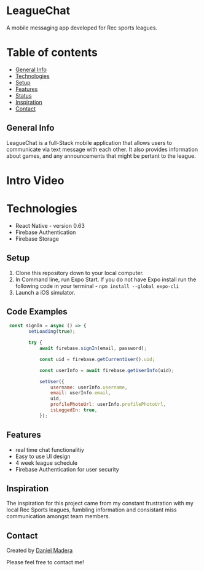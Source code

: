 # LeagueChat
A mobile messaging app developed for Rec sports leagues.
# Table of contents
* [General Info](#general-info)
* [Technologies](#technologies)
* [Setup](#setup)
* [Features](#features)
* [Status](#status)
* [Inspiration](#inspiration)
* [Contact](#contact)
## General Info
LeagueChat is a full-Stack mobile application that allows users to communicate via text message with each other. It also provides information about games, and any announcements that might be pertant to the league.

# Intro Video

# Technologies
* React Native - version 0.63
* Firebase Authentication
* Firebase Storage


## Setup
1. Clone this repository down to your local computer.
2. In Command line, run Expo Start. If you do not have Expo install run the following code in your terminal - ```npm install --global expo-cli```
3. Launch a iOS simulator.

## Code Examples
```javascript
 const signIn = async () => {
        setLoading(true);

        try {
            await firebase.signIn(email, password);

            const uid = firebase.getCurrentUser().uid;

            const userInfo = await firebase.getUserInfo(uid);

            setUser({
                username: userInfo.username,
                email: userInfo.email,
                uid,
                profilePhotoUrl: userInfo.profilePhotoUrl,
                isLoggedIn: true,
            });            
```

## Features
* real time chat functionalitiy
* Easy to use UI design
* 4 week league schedule
* Firebase Authentication for user security

## Inspiration
The inspiration for this project came from my constant frustration with my local Rec Sports leagues, fumbling information and consistant miss communication amongst team members.
## Contact
Created by [Daniel Madera](https://www.linkedin.com/in/daniel-madera-925b4987/)

Please feel free to contact me!

